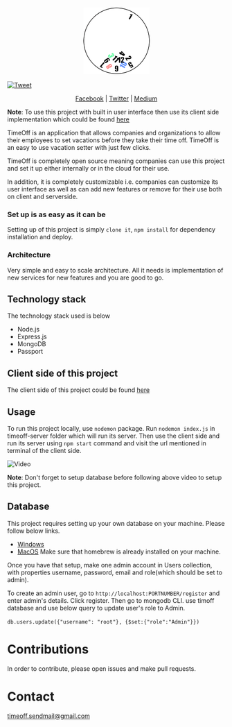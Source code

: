 <p align="center">
  <img src="screenshots/logo.png" />
</p>

[![Tweet](https://img.shields.io/twitter/url/http/shields.io.svg?style=social)](https://twitter.com/intent/tweet?text=Your%20employees%20want%20to%20set%20vacation%20before%20taking%20their%20time%20off?%20Here%20is%20an%20open%20source%20project%20that%20can%20help%20you%20to%20set%20their%20vacations&url=https://github.com/zafar-saleem/timeoff-server)

<p align="center">
  <a target="_blank" href='https://www.facebook.com/TimeOff-325473081302189'>Facebook</a> |
  <a target="_blank" href='https://twitter.com/TimeOff72858529'>Twitter</a> |
  <a target="_blank" href='https://medium.com/@zafarsaleem/how-i-built-my-own-open-source-project-a876c6d6b720'>Medium</a>
</p>

**Note**: To use this project with built in user interface then use its client side implementation which could be found [here](https://github.com/zafar-saleem/timeoff-app)


TimeOff is an application that allows companies and organizations to allow their employees to set vacations before they take their time off. TimeOff is an easy to use vacation setter with just few clicks.

TimeOff is completely open source meaning companies can use this project and set it up either internally or in the cloud for their use.

In addition, it is completely customizable i.e. companies can customize its user interface as well as can add new features or remove for their use both
on client and serverside.

### Set up is as easy as it can be
Setting up of this project is simply `clone it`, `npm install` for dependency installation and deploy.

### Architecture
Very simple and easy to scale architecture. All it needs is implementation of new services for new features and you are good to go.

## Technology stack
The technology stack used is below
* Node.js
* Express.js
* MongoDB
* Passport

## Client side of this project
The client side of this project could be found [here](https://github.com/zafar-saleem/timeoff-app)

## Usage
To run this project locally, use `nodemon` package. Run `nodemon index.js` in timeoff-server folder which will run its server. Then use the client side and run its server using `npm start` command and visit the url mentioned in terminal of the client side.

![Video](screenshots/timeoff-setup.gif)

**Note**: Don't forget to setup database before following above video to setup this project.

## Database
This project requires setting up your own database on your machine. Please follow below links.
* [Windows](https://docs.mongodb.com/v3.2/tutorial/install-mongodb-on-windows/)
* [MacOS](https://www.code2bits.com/how-to-install-mongodb-on-macos-using-homebrew/) Make sure that homebrew is already installed on your machine.

Once you have that setup, make one admin account in Users collection, with properties username, password, email and role(which should be set to admin).

To create an admin user, go to `http://localhost:PORTNUMBER/register` and enter admin's details. Click register. Then go to mongodb CLI. use timoff database and use below query to update user's role to Admin.

`db.users.update({"username": "root"}, {$set:{"role":"Admin"}})`

# Contributions
In order to contribute, please open issues and make pull requests.

# Contact
timeoff.sendmail@gmail.com
